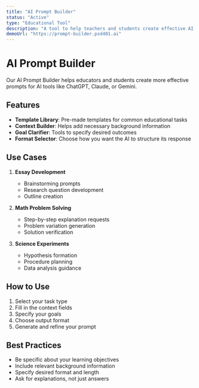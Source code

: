 ```yaml
---
title: "AI Prompt Builder"
status: "Active"
type: "Educational Tool"
description: "A tool to help teachers and students create effective AI prompts"
demoUrl: "https://prompt-builder.psd401.ai"
---
```


# AI Prompt Builder

Our AI Prompt Builder helps educators and students create more effective prompts for AI tools like ChatGPT, Claude, or Gemini.

## Features

- **Template Library**: Pre-made templates for common educational tasks
- **Context Builder**: Helps add necessary background information
- **Goal Clarifier**: Tools to specify desired outcomes
- **Format Selector**: Choose how you want the AI to structure its response

## Use Cases

1. **Essay Development**
   - Brainstorming prompts
   - Research question development
   - Outline creation

2. **Math Problem Solving**
   - Step-by-step explanation requests
   - Problem variation generation
   - Solution verification

3. **Science Experiments**
   - Hypothesis formation
   - Procedure planning
   - Data analysis guidance

## How to Use

1. Select your task type
2. Fill in the context fields
3. Specify your goals
4. Choose output format
5. Generate and refine your prompt

## Best Practices

- Be specific about your learning objectives
- Include relevant background information
- Specify desired format and length
- Ask for explanations, not just answers 